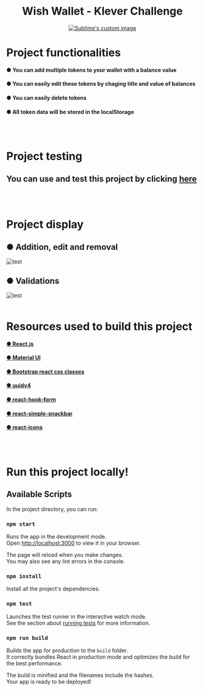 <h1 align="center">Wish Wallet - Klever Challenge</h1>

<p align="center">
  <a target="_blank" href="https://klever.io/">
    <img src="https://support.probit.com/hc/article_attachments/900008248666/klever_2.png" alt="Sublime's custom image"/>
  </a>
</p>

# Project functionalities
#### ● You can add multiple tokens to your wallet with a balance value
#### ● You can easily edit these tokens by chaging title and value of balances
#### ● You can easily delete tokens
#### ● All token data will be stored in the localStorage

<br />
<br />

# Project testing
## You can use and test this project by clicking [here](https://wishwallet-kleverchallenge-tarcisio.netlify.app/)

<br />
<br />

# Project display
## ● Addition, edit and removal
<img src="src/assets/walletShow.gif" alt="test">

<br />

## ● Validations
<img src="src/assets/walletValidation.gif" alt="test">

<br />
<br />

# Resources used to build this project
#### [● React.js](https://reactjs.org/)
#### [● Material UI](https://mui.com/)
#### [● Bootstrap react css classes](https://react-bootstrap.github.io/)
#### [● uuidv4](https://www.npmjs.com/package/uuidv4)
#### [● react-hook-form](https://react-hook-form.com/)
#### [● react-simple-snackbar](https://www.npmjs.com/package/react-simple-snackbar)
#### [● react-icons](https://react-icons.github.io/react-icons/)

<br />
<br />

# Run this project locally!

## Available Scripts

In the project directory, you can run:

### `npm start`

Runs the app in the development mode.\
Open [http://localhost:3000](http://localhost:3000) to view it in your browser.

The page will reload when you make changes.\
You may also see any lint errors in the console.

### `npm install`

Install all the project's dependencies.

### `npm test`

Launches the test runner in the interactive watch mode.\
See the section about [running tests](https://facebook.github.io/create-react-app/docs/running-tests) for more information.

### `npm run build`

Builds the app for production to the `build` folder.\
It correctly bundles React in production mode and optimizes the build for the best performance.

The build is minified and the filenames include the hashes.\
Your app is ready to be deployed!